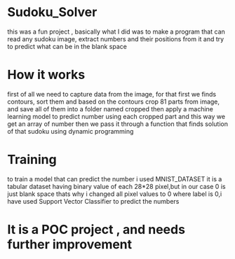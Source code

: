 # Sudoku_Solver
  this was a fun project , basically what I did was to make a program that can read any sudoku image, extract numbers and their positions from it and try to predict what can be in the blank space
# How it works
  first of all we need to capture data from the image, for that first we  finds contours, sort them and based on the contours crop 81 parts from image, and save all of them into a folder named cropped then apply a machine learning model to predict number using each cropped part and this way we get an array of number then we pass it through a function that finds solution of that sudoku using dynamic programming
# Training
  to train a model that can predict the number i used MNIST_DATASET it is a tabular dataset having binary value of each 28*28 pixel,but in our case 0 is just blank space thats why i changed all pixel values to 0 where label is 0,i have used Support Vector Classifier to predict the numbers
# It is a POC project , and needs further improvement  
